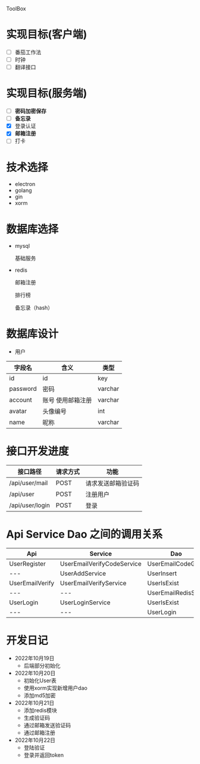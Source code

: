 ToolBox

# 实现目标(客户端)

- [ ] 番茄工作法
- [ ] 时钟
- [ ] 翻译接口

# 实现目标(服务端)

- [ ] **密码加密保存**
- [ ] **备忘录**
- [x] 登录认证
- [x] **邮箱注册**
- [ ] 打卡

# 技术选择

- electron
- golang
- gin
- xorm

# 数据库选择

- mysql

  基础服务

- redis

  邮箱注册

  排行榜

  备忘录（hash）



# 数据库设计

* 用户

| 字段名   | 含义              | 类型    |
| -------- | ----------------- | ------- |
| id       | id                | key     |
| password | 密码              | varchar |
| account  | 账号 使用邮箱注册 | varchar |
| avatar   | 头像编号          | int     |
| name     | 昵称              | varchar |

# 


# 接口开发进度

| 接口路径        | 请求方式 | 功能               |
| --------------- | -------- | ------------------ |
| /api/user/mail  | POST     | 请求发送邮箱验证码 |
| /api/user       | POST     | 注册用户           |
| /api/user/login | POST     | 登录               |



# Api Service Dao 之间的调用关系

| Api             | Service                    | Dao                |
| --------------- | -------------------------- | ------------------ |
| UserRegister    | UserEmailVerifyCodeService | UserEmailCodeGet   |
| ---             | UserAddService             | UserInsert         |
| UserEmailVerify | UserEmailVerifyService     | UserIsExist        |
| ---             | ---                        | UserEmailRedisSave |
| UserLogin       | UserLoginService           | UserIsExist        |
| ---             | ---                        | UserLogin          |





# 开发日记

* 2022年10月19日 
  * 后端部分初始化
* 2022年10月20日
  * 初始化User表
  * 使用xorm实现新增用户dao
  * 添加md5加密
* 2022年10月21日
  * 添加redis模块
  * 生成验证码
  * 通过邮箱发送验证码
  * 通过邮箱注册
* 2022年10月22日
  * 登陆验证
  * 登录并返回token

